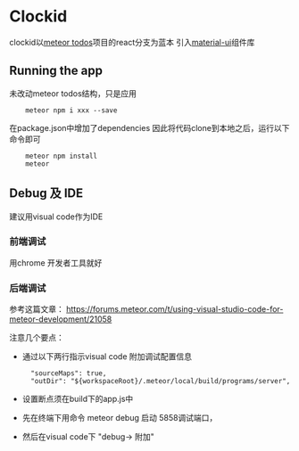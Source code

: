 # Clockid
clockid以[meteor todos](https://github.com/meteor/todos)项目的react分支为蓝本
引入[material-ui](https://github.com/callemall/material-ui)组件库

Running the app
-----------------------------------
未改动meteor todos结构，只是应用

        meteor npm i xxx --save 
在package.json中增加了dependencies
因此将代码clone到本地之后，运行以下命令即可

        meteor npm install
        meteor


Debug 及 IDE
-----------------------------------
建议用visual code作为IDE

### 前端调试
用chrome 开发者工具就好

### 后端调试
参考这篇文章：
<https://forums.meteor.com/t/using-visual-studio-code-for-meteor-development/21058>

注意几个要点：
* 通过以下两行指示visual code 附加调试配置信息

        "sourceMaps": true,
        "outDir": "${workspaceRoot}/.meteor/local/build/programs/server",

* 设置断点须在build下的app.js中
* 先在终端下用命令 meteor debug 启动 5858调试端口，
* 然后在visual code下 "debug-> 附加"
